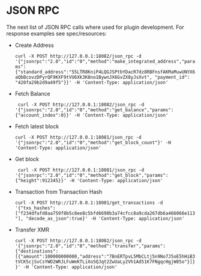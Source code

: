# JSON RPC

The next list of JSON RPC calls where used for plugin development.
For response examples see spec/resources:

  * Create Address
  
    `curl -X POST http://127.0.0.1:18082/json_rpc -d '{"jsonrpc":"2.0","id":"0","method":"make_integrated_address","params":{"standard_address":"55LTR8KniP4LQGJSPtbYDacR7dz8RBFnsfAKMaMuwUNYX6aQbBcovzDPyrQF9KXF9tVU6Xk3K8no1BywnJX6GvZX8yJsXvt", "payment_id": "420fa29b2d9a49f5"}}' -H 'Content-Type: application/json'` 
  * Fetch Balance
   
    ` curl -X POST http://127.0.0.1:18082/json_rpc -d '{"jsonrpc":"2.0","id":"0","method":"get_balance","params":{"account_index":0}}' -H 'Content-Type: application/json'`
    
  * Fetch latest block
  
    `curl -X POST http://127.0.0.1:18081/json_rpc -d '{"jsonrpc":"2.0","id":"0","method":"get_block_count"}' -H 'Content-Type: application/json'`
    
  * Get block
  
    ` curl -X POST http://127.0.0.1:18081/json_rpc -d '{"jsonrpc":"2.0","id":"0","method":"get_block","params":{"height":912345}}' -H 'Content-Type: application/json'`

  *  Transaction from Transaction Hash
  
     `curl -X POST http://127.0.0.1:18081/get_transactions -d '{"txs_hashes":["f234dfafd8aa759f8b5c8ee8c5bfd6690b3a74cfcc8a9cda267db6a466066e113"], "decode_as_json":true}' -H 'Content-Type: application/json'`
  
  * Transfer XMR
    
    `curl -X POST http://127.0.0.1:18082/json_rpc -d '{"jsonrpc":"2.0","id":"0","method":"transfer","params":{"destinations":[{"amount":100000000000,"address":"7BnERTpvL5MbCLtj5n9No7J5oE5hHiB3tVCK5cjSvCsYWD2WRJLFuWeKTLiXo5QJqt2ZwUaLy2Vh1Ad51K7FNgqcHgjW85o"}]}}' -H 'Content-Type: application/json'`
